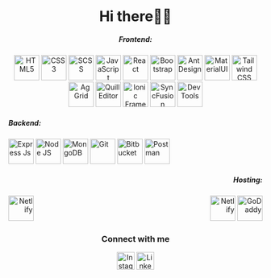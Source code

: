 <h1 align="center">Hi there👋🏻</h1>
  <!-- Frontend Section #1 -->
  <div align="center">
    <h5>Frontend:</h5>
    <img
      src="https://cdn.simpleicons.org/Html5/e34f26"
      loading="lazy"
      height="50"
      title="HTML5"
    />
    <img
      src="https://cdn.simpleicons.org/css3/1572B6"
      loading="lazy"
      height="50"
      title="CSS3"
    />
    <img
      src="https://cdn.simpleicons.org/sass/CC6699"
      loading="lazy"
      height="50"
      title="SCSS"
    />
    <img
      src="https://cdn.simpleicons.org/javascript/F7DF1E"
      loading="lazy"
      height="50"
      title="JavaScript"
    />
    <img
      src="https://cdn.simpleicons.org/react/61DAFB"
      loading="lazy"
      height="50"
      title="React"
    />
    <img
      src="https://cdn.simpleicons.org/bootstrap/7952B3"
      loading="lazy"
      height="50"
      title="Bootstrap"
    />
    <img
      src="https://cdn.simpleicons.org/antdesign/0170FE"
      loading="lazy"
      height="50"
      title="Ant Design"
    />
    <img
      src="https://cdn.simpleicons.org/mui/007FFF"
      loading="lazy"
      height="50"
      title="MaterialUI"
    />
    <img
      src="https://cdn.simpleicons.org/tailwindcss/06B6D4"
      loading="lazy"
      height="50"
      title="Tailwind CSS"
    />
    <img
      src="https://ci6.googleusercontent.com/proxy/Ud-khzT51bLnOIwvW6to_TeNlUXx4LSL_akqjv6bQOHBsaanwQpFEJ_0Uwf71osI5CHmlbPeBsAXWB8DOptDGMDmB0qKNIzgNZBrwCMhOSfogpQRebu9WiDTBs5C6AFadiS7haYdKoQ9gjTc8GuI1bvzxS4RxJfb0C6wNpc=s0-d-e1-ft"
      loading="lazy"
      height="50"
      title="Ag Grid"
    />
    <img
      src="https://avatars.githubusercontent.com/u/7089101?s=48&v=4"
      loading="lazy"
      height="50"
      title="Quill Editor"
    />
    <img
      src="https://cdn.simpleicons.org/ionic/3880FF"
      loading="lazy"
      height="50"
      title="Ionic Framework"
    />
    <img
      src="https://images.crunchbase.com/image/upload/c_pad,h_256,w_256,f_auto,q_auto:eco,dpr_1/p4sqvbi4studnmau04cc"
      loading="lazy"
      height="50"
      title="SyncFusion"
    />
    <img
      src="https://static-00.iconduck.com/assets.00/chrome-devtools-icon-512x512-8iaxdppx.png"
      loading="lazy"
      height="50"
      title="Dev Tools"
    />
  </div>
  <!-- Backend Section #2 -->
  <div align="left">
    <h5>Backend:</h5>
    <img
      src="https://cdn.simpleicons.org/express/000000"
      loading="lazy"
      height="50"
      title="Express Js"
    />
    <img
      src="https://cdn.simpleicons.org/node.js/339933"
      loading="lazy"
      height="50"
      title="Node JS"
    />
    <img
      src="https://cdn.simpleicons.org/mongodb/47A248"
      loading="lazy"
      height="50"
      title="MongoDB"
    />
    <img
      src="https://cdn.simpleicons.org/git/F05032"
      loading="lazy"
      height="50"
      title="Git"
    />
    <img
      src="https://cdn.simpleicons.org/bitbucket/0052CC"
      loading="lazy"
      height="50"
      title="Bitbucket"
    />
    <img
      src="https://cdn.simpleicons.org/postman/FF6C37"
      loading="lazy"
      height="50"
      title="Postman"
    />
  </div>
  <!-- Hosting Section #3-->
  <div align="right">
    <h5>Hosting:</h5>
    <img
      src="https://cdn.simpleicons.org/Netlify/00C7B7"
      loading="lazy"
      height="50"
      title="Netlify"
      align="left"
    />
    <img
      src="https://cdn.simpleicons.org/hostinger/673DE6"
      loading="lazy"
      height="50"
      title="Netlify"
    />
    <img
      src="https://cdn.simpleicons.org/godaddy/1BDBDB"
      loading="lazy"
      height="50"
      title="GoDaddy"
    />
  </div>
  <!-- Connect Section #4 -->
  <div align="center">
    <h3>Connect with me</h3>
    <a href="https://www.instagram.com/christi.pepa/"
      ><img
        src="https://cdn.simpleicons.org/instagram/E4405F"
        title="Instagram"
        width="35"
        loading="lazy"
    /></a>
    <a href="www.linkedin.com/in/kristian-pepa"
      ><img
        src="https://cdn.simpleicons.org/linkedin/0A66C2"
        title="Linkedin"
        width="35"
        loading="lazy"
    /></a>
  </div>
